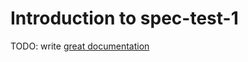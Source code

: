 # Introduction to spec-test-1

TODO: write [great documentation](http://jacobian.org/writing/what-to-write/)
